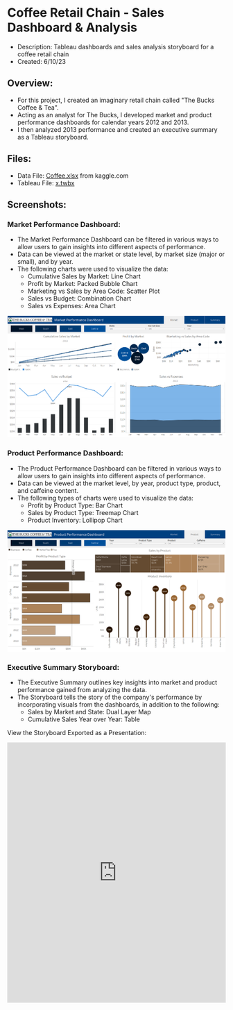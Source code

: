 # Coffee Retail Chain - Sales Dashboard & Analysis  
- Description: Tableau dashboards and sales analysis storyboard for a coffee retail chain  
- Created: 6/10/23    
  
## Overview:  
- For this project, I created an imaginary retail chain called "The Bucks Coffee & Tea".  
- Acting as an analyst for The Bucks, I developed market and product performance dashboards for calendar years 2012 and 2013.  
- I then analyzed 2013 performance and created an executive summary as a Tableau storyboard.   
  
## Files:  
- Data File: [Coffee.xlsx](Coffee.csv) from <a src="https://www.kaggle.com/datasets/arjunbhaybhang/coffee-chains-dataset?select=Coffee.csv" target="_blank">kaggle.com</a>
- Tableau File: [x.twbx](x.twbx)  
  
## Screenshots:  
  
### Market Performance Dashboard:
- The Market Performance Dashboard can be filtered in various ways to allow users to gain insights into different aspects of performance.  
- Data can be viewed at the market or state level, by market size (major or small), and by year.  
- The following charts were used to visualize the data:  
    - Cumulative Sales by Market: Line Chart  
    - Profit by Market: Packed Bubble Chart
    - Marketing vs Sales by Area Code: Scatter Plot
    - Sales vs Budget: Combination Chart
    - Sales vs Expenses: Area Chart
  
![Market Performance](images/market_dashboard.png)  
  
### Product Performance Dashboard:  
- The Product Performance Dashboard can be filtered in various ways to allow users to gain insights into different aspects of performance.
- Data can be viewed at the market level, by year, product type, product, and caffeine content.  
- The following types of charts were used to visualize the data:  
    - Profit by Product Type: Bar Chart
    - Sales by Product Type: Treemap Chart
    - Product Inventory: Lollipop Chart
    
![Product Performance](images/product_dashboard.png)  
  
### Executive Summary Storyboard:  
- The Executive Summary outlines key insights into market and product performance gained from analyzing the data. 
- The Storyboard tells the story of the company's performance by incorporating visuals from the dashboards, in addition to the following:
    - Sales by Market and State: Dual Layer Map
    - Cumulative Sales Year over Year: Table

View the Storyboard Exported as a Presentation:  
<iframe src='https://view.officeapps.live.com/op/embed.aspx?src=[https://www.your_website/story_slides.pptx]' width='100%' height='600px' frameborder='0'>




<br/>  
<br/>  
<br/>  
<br/>  
<br/>  
<br/>     
